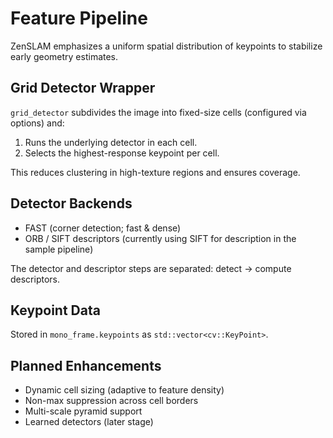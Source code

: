 # Feature Pipeline

ZenSLAM emphasizes a uniform spatial distribution of keypoints to stabilize early geometry estimates.

## Grid Detector Wrapper

`grid_detector` subdivides the image into fixed-size cells (configured via options) and:

1. Runs the underlying detector in each cell.
2. Selects the highest-response keypoint per cell.

This reduces clustering in high-texture regions and ensures coverage.

## Detector Backends

- FAST (corner detection; fast & dense)
- ORB / SIFT descriptors (currently using SIFT for description in the sample pipeline)

The detector and descriptor steps are separated: detect -> compute descriptors.

## Keypoint Data

Stored in `mono_frame.keypoints` as `std::vector<cv::KeyPoint>`.

## Planned Enhancements

- Dynamic cell sizing (adaptive to feature density)
- Non-max suppression across cell borders
- Multi-scale pyramid support
- Learned detectors (later stage)

